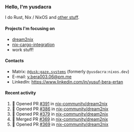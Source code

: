 ### Hello, I'm yusdacra

I do Rust, Nix / NixOS and [other stuff](https://gaze.systems/).

#### Projects I'm focusing on

- [dream2nix](https://github.com/nix-community/dream2nix)
- [nix-cargo-integration](https://github.com/yusdacra/nix-cargo-integration)
- work stuff!

#### Contacts

- Matrix: [`@dusk:gaze.systems`](https://matrix.to/#/@dusk:gaze.systems) (formerly `@yusdacra:nixos.dev`)
- E-mail: y.bera003.06@pm.me
- LinkedIn: https://www.linkedin.com/in/yusuf-bera-ertan

#### Recent activity

<!--START_SECTION:activity-->
1. 💪 Opened PR [#391](https://github.com/nix-community/dream2nix/pull/391) in [nix-community/dream2nix](https://github.com/nix-community/dream2nix)
2. 💪 Opened PR [#386](https://github.com/nix-community/dream2nix/pull/386) in [nix-community/dream2nix](https://github.com/nix-community/dream2nix)
3. 💪 Opened PR [#379](https://github.com/nix-community/dream2nix/pull/379) in [nix-community/dream2nix](https://github.com/nix-community/dream2nix)
4. 🎉 Merged PR [#369](https://github.com/nix-community/dream2nix/pull/369) in [nix-community/dream2nix](https://github.com/nix-community/dream2nix)
5. 💪 Opened PR [#369](https://github.com/nix-community/dream2nix/pull/369) in [nix-community/dream2nix](https://github.com/nix-community/dream2nix)
<!--END_SECTION:activity-->
